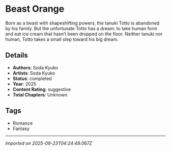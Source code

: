 # Beast Orange

Born as a beast with shapeshifting powers, the tanuki Totto is abandoned by his family. But the unfortunate Totto has a dream: to take human form and eat ice cream that hasn’t been dropped on the floor. Neither tanuki nor human, Totto takes a small step toward his big dream.

## Details
- **Authors**: Soda Kyuko
- **Artists**: Soda Kyuko
- **Status**: completed
- **Year**: 2025
- **Content Rating**: suggestive
- **Total Chapters**: Unknown

## Tags
- Romance
- Fantasy

---
*Imported on 2025-09-23T04:24:49.067Z*
